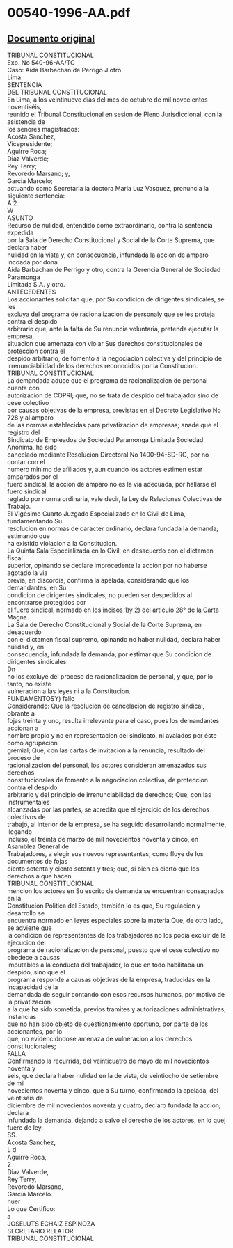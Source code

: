 
00540-1996-AA.pdf
=================
  
[Documento original](https://tc.gob.pe/jurisprudencia/1997/00540-1996-AA.pdf)  
---  
TRIBUNAL CONSTITUCIONAL  
Exp. No 540-96-AA/TC  
Caso: Aida Barbachan de Perrigo J otro  
Lima.  
SENTENCIA  
DEL TRIBUNAL CONSTITUCIONAL  
En Lima, a los veintinueve dias del mes de octubre de mil novecientos noventiséis,  
reunido el Tribunal Constitucional en sesion de Pleno Jurisdiccional, con la asistencia de  
los senores magistrados:  
Acosta Sanchez,  
Vicepresidente;  
Aguirre Roca;  
Diaz Valverde;  
Rey Terry;  
Revoredo Marsano; y,  
Garcia Marcelo;  
actuando como Secretaria la doctora Maria Luz Vasquez, pronuncia la siguiente sentencia:  
A 2  
W  
ASUNTO  
Recurso de nulidad, entendido como extraordinario, contra la sentencia expedida  
por la Sala de Derecho Constitucional y Social de la Corte Suprema, que declara haber  
nulidad en la vista y, en consecuencia, infundada la accion de amparo incoada por dona  
Aida Barbachan de Perrigo y otro, contra la Gerencia General de Sociedad Paramonga  
Limitada S.A. y otro.  
ANTECEDENTES  
Los accionantes solicitan que, por Su condicion de dirigentes sindicales, se les  
excluya del programa de racionalizacion de personaly que se les proteja contra el despido  
arbitrario que, ante la falta de Su renuncia voluntaria, pretenda ejecutar la empresa,  
situacion que amenaza con violar Sus derechos constitucionales de proteccion contra el  
despido arbitrario, de fomento a la negociacion colectiva y del principio de  
irrenunciabilidad de los derechos reconocidos por la Constitucion.  
TRIBUNAL CONSTITUCIONAL  
La demandada aduce que el programa de racionalizacion de personal cuenta con  
autorizacion de COPRI; que, no se trata de despido del trabajador sino de cese colectivo  
por causas objetivas de la empresa, previstas en el Decreto Legislativo No 728 y al amparo  
de las normas establecidas para privatizacion de empresas; anade que el registro del  
Sindicato de Empleados de Sociedad Paramonga Limitada Sociedad Anonima, ha sido  
cancelado mediante Resolucion Directoral No 1400-94-SD-RG, por no contar con el  
numero minimo de afiliados y, aun cuando los actores estimen estar amparados por el  
fuero sindical, la accion de amparo no es la via adecuada, por hallarse el fuero sindical  
reglado por norma ordinaria, vale decir, la Ley de Relaciones Colectivas de Trabajo.  
El Vigésimo Cuarto Juzgado Especializado en lo Civil de Lima, fundamentando Su  
resolucion en normas de caracter ordinario, declara fundada la demanda, estimando que  
ha existido violacion a la Constitucion.  
La Quinta Sala Especializada en lo Civil, en desacuerdo con el dictamen fiscal  
superior, opinando se declare improcedente la accion por no haberse agotado la via  
previa, en discordia, confirma la apelada, considerando que los demandantes, en Su  
condicion de dirigentes sindicales, no pueden ser despedidos al encontrarse protegidos por  
el fuero sindical, normado en los incisos 1)y 2) del articulo 28° de la Carta Magna.  
La Sala de Derecho Constitucional y Social de la Corte Suprema, en desacuerdo  
con el dictamen fiscal supremo, opinando no haber nulidad, declara haber nulidad y, en  
consecuencia, infundada la demanda, por estimar que Su condicion de dirigentes sindicales  
Dn  
no los excluye del proceso de racionalizacion de personal, y que, por lo tanto, no existe  
vulneracion a las leyes ni a la Constitucion.  
FUNDAMENTOSY) fallo  
Considerando: Que la resolucion de cancelacion de registro sindical, obrante a  
fojas treinta y uno, resulta irrelevante para el caso, pues los demandantes accionan a  
nombre propio y no en representacion del sindicato, ni avalados por éste como agrupacion  
gremial; Que, con las cartas de invitacion a la renuncia, resultado del proceso de  
racionalizacion del personal, los actores consideran amenazados sus derechos  
constitucionales de fomento a la negociacion colectiva, de proteccion contra el despido  
arbitrario y del principio de irrenunciabilidad de derechos; Que, con las instrumentales  
alcanzadas por las partes, se acredita que el ejercicio de los derechos colectivos de  
trabajo, al interior de la empresa, se ha seguido desarrollando normalmente, llegando  
incluso, el treinta de marzo de mil novecientos noventa y cinco, en Asamblea General de  
Trabajadores, a elegir sus nuevos representantes, como fluye de los documentos de fojas  
ciento setenta y ciento setenta y tres; que, si bien es cierto que los derechos a que hacen  
TRIBUNAL CONSTITUCIONAL  
mencion los actores en Su escrito de demanda se encuentran consagrados en la  
Constitucion Politica del Estado, también lo es que, Su regulacion y desarrollo se  
encuentra normado en leyes especiales sobre la materia Que, de otro lado, se advierte que  
la condicion de representantes de los trabajadores no los podia excluir de la ejecucion del  
programa de racionalizacion de personal, puesto que el cese colectivo no obedece a causas  
imputables a la conducta del trabajador, lo que en todo habilitaba un despido, sino que el  
programa responde a causas objetivas de la empresa, traducidas en la incapacidad de la  
demandada de seguir contando con esos recursos humanos, por motivo de la privatizacion  
a la que ha sido sometida, previos tramites y autorizaciones administrativas, instancias  
que no han sido objeto de cuestionamiento oportuno, por parte de los accionantes, por lo  
que, no evidencidndose amenaza de vulneracion a los derechos constitucionales;  
FALLA  
Confirmando la recurrida, del veinticuatro de mayo de mil novecientos noventa y  
seis, que declara haber nulidad en la de vista, de veintiocho de setiembre de mil  
novecientos noventa y cinco, que a Su turno, confirmando la apelada, del veintiséis de  
diciembre de mil novecientos noventa y cuatro, declaro fundada la accion; declara  
infundada la demanda, dejando a salvo el derecho de los actores, en lo quej fuere de ley.  
SS.  
Acosta Sanchez,  
L d  
Aguirre Roca,  
2  
Diaz Valverde,  
Rey Terry,  
Revoredo Marsano,  
Garcia Marcelo.  
huer  
Lo que Certifico:  
a  
JOSELUTS ECHAIZ ESPINOZA  
SECRETARIO RELATOR  
TRIBUNAL CONSTITUCIONAL